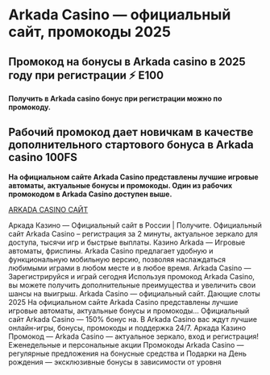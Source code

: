 # Arkada Casino — официальный сайт, промокоды 2025

## Промокод на бонусы в Arkada casino в 2025 году при регистрации ⚡️ E100

**Получить в Arkada casino бонус при регистрации можно по промокоду.**

## Рабочий промокод дает новичкам в качестве дополнительного стартового бонуса в Arkada casino 100FS

**На официальном сайте Arkada Casino представлены лучшие игровые автоматы, актуальные бонусы и промокоды. Один из рабочих промокодом в Arkada Casino доступен выше.**

[ARKADA CASINO САЙТ](https://linkcasino.ru/arkada_e100)


Аркада Казино — Официальный сайт в России | Получите. Официальный сайт Arkada Casino – регистрация за 2 минуты, актуальное зеркало для доступа, тысячи игр и быстрые выплаты.
Казино Arkada — Игровые автоматы, фриспины. Arkada Casino предлагает удобную и функциональную мобильную версию, позволяя наслаждаться любимыми играми в любом месте и в любое время.
Arkada Casino — Зарегистрируйся и играй сегодня Используя промокод Arkada Casino, вы можете получить дополнительные преимущества и увеличить свои шансы на выигрыш.
Arkada Casino — официальный сайт. Дающие слоты 2025 На официальном сайте Arkada Casino представлены лучшие игровые автоматы, актуальные бонусы и промокоды...
Официальный сайт Arkada Casino — 150% бонус на. В Arkada Casino вас ждут лучшие онлайн-игры, бонусы, промокоды и поддержка 24/7.
Аркада Казино Промокод — Arkada Casino — актуальное зеркало, вход и регистрация! Еженедельные и персональные акции
Промокоды Arkada Casino — регулярные предложения на бонусные средства и
Подарки на День рождения — эксклюзивные бонусы в зависимости от уровня 
